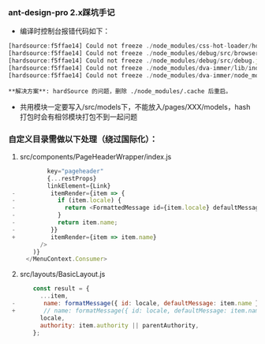 ### ant-design-pro 2.x踩坑手记 ###

- 编译时控制台报错代码如下：
```javascript
[hardsource:f5ffae14] Could not freeze ./node_modules/css-hot-loader/hotModuleReplacement.js: Cannot read property 'hash' of undefined
[hardsource:f5ffae14] Could not freeze ./node_modules/debug/src/browser.js: Cannot read property 'hash' of undefined
[hardsource:f5ffae14] Could not freeze ./node_modules/debug/src/debug.js: Cannot read property 'hash' of undefined
[hardsource:f5ffae14] Could not freeze ./node_modules/dva-immer/lib/index.js: Cannot read property 'hash' of undefined
[hardsource:f5ffae14] Could not freeze ./node_modules/dva-immer/node_modules/@babel/runtime/helpers/interopRequireDefault.js: Cannot read property 'hash' of undefined
```
    **解决方案**: hardSource 的问题，删除 ./node_modules/.cache 后重启。

- 共用模块一定要写入/src/models下，不能放入/pages/XXX/models，hash打包时会有相邻模块打包不到一起问题

### 自定义目录需做以下处理（绕过国际化）：
1. src/components/PageHeaderWrapper/index.js
```javascript
           key="pageheader"
           {...restProps}
           linkElement={Link}
 -          itemRender={item => {
 -            if (item.locale) {
 -              return <FormattedMessage id={item.locale} defaultMessage={item.name} />;
 -            }
 -            return item.name;
 -          }}
 +          itemRender={item => item.name}
         />
       )}
     </MenuContext.Consumer>
```
2. src/layouts/BasicLayout.js

```javascript
       const result = {
         ...item,
 -        name: formatMessage({ id: locale, defaultMessage: item.name }),
 +        // name: formatMessage({ id: locale, defaultMessage: item.name }),
         locale,
         authority: item.authority || parentAuthority,
       };

```